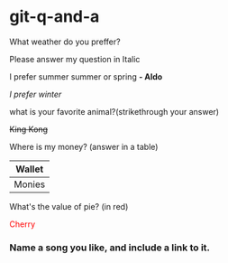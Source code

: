 # git-q-and-a

What weather do you preffer? 

Please answer my question in Italic

I prefer summer summer or spring **- Aldo**

_I prefer winter_

what is your favorite animal?(strikethrough your answer)


~~King Kong~~

Where is my money? (answer in a table)

| Wallet      |
| ------------- |
| Monies    |

What's the value of pie? (in red)

<p><span style="color:red;">Cherry</span></p>

### Name a song you like, and include a link to it.
